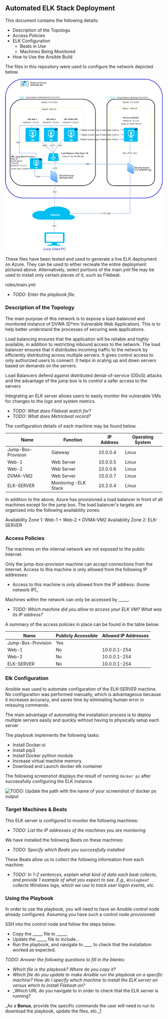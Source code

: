 ## Automated ELK Stack Deployment

This document contains the following details:
- Description of the Topologu
- Access Policies
- ELK Configuration
  - Beats in Use
  - Machines Being Monitored
- How to Use the Ansible Build

The files in this repository were used to configure the network depicted below.

![TODO: Update the path with the name of your diagram](Diagram/Project%20Topology.png)

These files have been tested and used to generate a live ELK deployment on Azure. They can be used to either recreate the entire deployment pictured above. Alternatively, select portions of the main.yml file may be used to install only certain pieces of it, such as Filebeat.

roles/main.yml

  - _TODO: Enter the playbook file._

### Description of the Topology

The main purpose of this network is to expose a load-balanced and monitored instance of DVWA (D*mn Vulnerable Web Application). This is to help better understand the processes of securing web applications.

Load balancing ensures that the application will be reliable and highly available, in addition to restricting inbound access to the network. The load balancer ensures that it distributes incoming traffic to the network by efficiently distributing across multiple servers. It gives control access to only authorized users to connect. It helps in scaling up and down servers based on demands on the servers.

Load Balancers defend against distributed denial-of-service (DDoS) attacks and the advantage of the jump box is to control a safer access to the servers 

Integrating an ELK server allows users to easily monitor the vulnerable VMs for changes to the _logs_ and system _metrics_.
- _TODO: What does Filebeat watch for?_
- _TODO: What does Metricbeat record?_

The configuration details of each machine may be found below.

| Name                | Function              | IP Address | Operating System |
|-------------------- |-----------------------|------------|------------------|
| Jump-Box-Provision  | Gateway               | 10.0.0.4   | Linux            |
| Web-1               | Web Server            | 10.0.0.5   | Linux            |
| Web-2               | Web Server            | 10.0.0.6   | Linux            |
| DVMA-VM2            | Web Server            | 10.0.0.7   | Linux            |
| ELK-SERVER          | Monitoring -ELK Stack | 10.2.0.4   | Linux            |

In addition to the above, Azure has provisioned a load balancer in front of all machines except for the jump box. The load balancer's targets are organized into the following availability zones:

Availability Zone 1: Web-1 + Web-2 + DVMA-VM2
Availability Zone 2: ELK-SERVER

### Access Policies

The machines on the internal network are not exposed to the public Internet. 

Only the jump-box-provision machine can accept connections from the Internet. Access to this machine is only allowed from the following IP addresses:
- Access to this machine is only allowed from the IP address: (home network IP)_

Machines within the network can only be accessed by _____.
- _TODO: Which machine did you allow to access your ELK VM? What was its IP address?_

A summary of the access policies in place can be found in the table below.

| Name               | Publicly Accessible | Allowed IP Addresses |
|--------------------|---------------------|----------------------|
| Jump-Box-Provision | Yes                 | <homeIP Address>     |
| Web-1              | No                  | 10.0.0.1-254         |     
| Web-2              | No                  | 10.0.0.1-254         |
| ELK-SERVER         | No                  | 10.0.0.1-254         |

### Elk Configuration

Ansible was used to automate configuration of the ELK-SERVER machine. No configuration was performed manually, which is advantageous because it increases accuracy, and saves time by eliminating human error in reissuing commands.

The main advantage of automating the installation process is to deploy multiple servers easily and quickly without having to physically setup each server

The playbook implements the following tasks:
- Install Docker.oi
- Install pip3
- Install Docker python module
- Increase virtual machine memory
- Download and Launch docker elk container

The following screenshot displays the result of running `docker ps` after successfully configuring the ELK instance.

![TODO: Update the path with the name of your screenshot of docker ps output](Images/docker_ps_output.png)

### Target Machines & Beats
This ELK server is configured to monitor the following machines:
- _TODO: List the IP addresses of the machines you are monitoring_

We have installed the following Beats on these machines:
- _TODO: Specify which Beats you successfully installed_

These Beats allow us to collect the following information from each machine:
- _TODO: In 1-2 sentences, explain what kind of data each beat collects, and provide 1 example of what you expect to see. E.g., `Winlogbeat` collects Windows logs, which we use to track user logon events, etc._

### Using the Playbook
In order to use the playbook, you will need to have an Ansible control node already configured. Assuming you have such a control node provisioned: 

SSH into the control node and follow the steps below:
- Copy the _____ file to _____.
- Update the _____ file to include...
- Run the playbook, and navigate to ____ to check that the installation worked as expected.

_TODO: Answer the following questions to fill in the blanks:_
- _Which file is the playbook? Where do you copy it?_
- _Which file do you update to make Ansible run the playbook on a specific machine? How do I specify which machine to install the ELK server on versus which to install Filebeat on?_
- _Which URL do you navigate to in order to check that the ELK server is running?

_As a **Bonus**, provide the specific commands the user will need to run to download the playbook, update the files, etc._1
